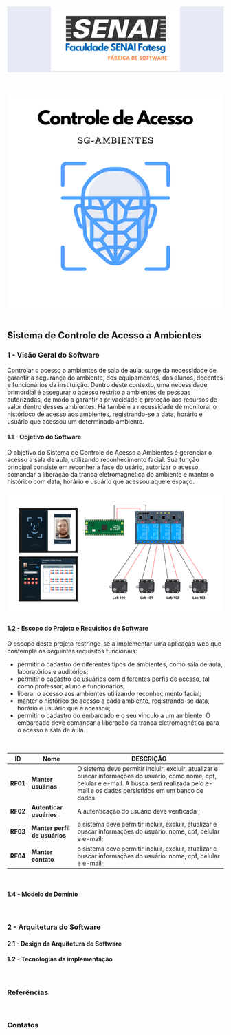 <div align="center" style="background-color: #e6eaf4;">
    <img src="imagens/logo-faculdade-300.png" 
         alt="Texto alternativo" 
         title="Sistema de Controle de Acesso a Ambientes"/>
</div>
<br>
<br>
<br>
<div align="center">
    <img src="imagens/controle-acesso.png" alt="Texto alternativo" />
</div>
<br>
<h2> Sistema de Controle de Acesso a Ambientes </h2>
<h3> 1 - Visão Geral do Software </h3>

<p>
Controlar o acesso a ambientes de sala de aula, surge da necessidade de garantir a segurança do ambiente, dos equipamentos, dos alunos, docentes e funcionários da instituição. Dentro deste contexto, uma necessidade primordial é assegurar o acesso restrito a ambientes de pessoas autorizadas, de modo a garantir a privacidade e proteção aos recursos de valor dentro desses ambientes. Há também a necessidade de monitorar o histórioco de acesso aos ambientes, registrando-se a data, horário e usuário que acessou um determinado ambiente.
</p>

<h4> 1.1 - Objetivo do Software </h4>

<p>
   O objetivo do Sistema de Controle de Acesso a Ambientes é gerenciar o acesso a sala de aula, utilizando reconhecimento facial. Sua função principal consiste em reconher a face do usário, autorizar o  acesso, comandar a liberação da tranca eletromagnética do ambiente e manter o histórico com data, horário e usuário que acessou aquele espaço.
</p>
<div align="center">
    <img src="imagens/sgambiente.png" alt="Texto alternativo" />
</div>

<h4> 1.2 - Escopo do Projeto e Requisitos de Software </h4>

<p>
O escopo deste projeto restringe-se a implementar uma aplicação web que contemple os seguintes requisitos funcionais:
</p>

<ul>
<li> permitir o cadastro de diferentes tipos de ambientes, como sala de aula, laboratórios e  auditórios;
</li>
<li>
permitir o cadastro de usuários com diferentes perfis de acesso, tal como professor, aluno e funcionários;
</li>
<li>
liberar o acesso aos ambientes utilizando  reconhecimento facial;
</li>
<li>
manter o histórico de acesso a cada ambiente, registrando-se data, horário e usuário que a acessou;
</li>
<li>
permitir o cadastro do embarcado e o seu vinculo a um ambiente. O embarcado deve  comandar a liberação da tranca eletromagnética para o acesso a sala de aula.
</li>

</ul>

<br>
<div align="center">
<table>
    <thead>
    <tr>
        <th>ID</>
        <th> Nome </th>
        <th>DESCRIÇÃO</>
    </tr>
    </thead>
    <tbody>
        <tr>
            <td><b>RF01</b></td>
            <td><b>Manter usuários</b></td>
            <td>O sistema deve permitir incluir, excluir, atualizar e buscar informações do usuário, como nome, cpf, celular e e-mail. A busca será realizada pelo e-mail e os dados persistidos em um banco de dados</td>
        </tr>
        <tr>
            <td><b>RF02</b></td>
            <td><b>Autenticar usuários</b></td>
            <td>A autenticação do usuário deve verificada ;</td>
        </tr>
        <tr>
            <td><b>RF03</b></td>
            <td><b>Manter perfil de usuários</b></td>
            <td>o sistema deve permitir incluir, excluir, atualizar e buscar informações do usuário: nome, cpf, celular e e-mail;</td>
        </tr>
        <tr>
            <td><b>RF04</b></td>
            <td><b>Manter contato</b></td>
            <td>o sistema deve permitir incluir, excluir, atualizar e buscar informações do usuário: nome, cpf, celular e e-mail;</td>
        </tr>
    </tbody>
</table>
</div>
<br>
<h4> 1.4 - Modelo de Domínio </h2>
<br>
<h3> 2 - Arquitetura do Software </h2>
<h4> 2.1 - Design da Arquitetura de Software </h2>
<h4> 1.2 - Tecnologias da implementação </h2>
<br>
<h3> Referências </h3>
<br>
<h3> Contatos </h3>

